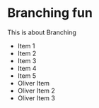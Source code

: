 # Branching fun
This is about Branching

* Item 1
* Item 2
* Item 3
* Item 4
* Item 5
* Oliver Item
* Oliver Item 2
* Oliver Item 3
